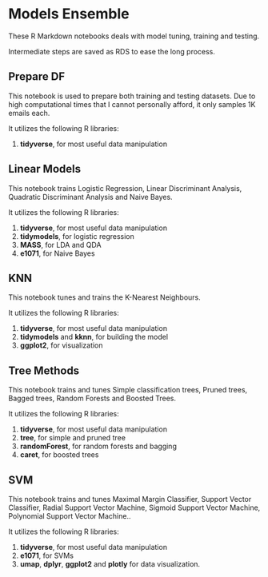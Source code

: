 # Models Ensemble

These R Markdown notebooks deals with model tuning, training and testing.

Intermediate steps are saved as RDS to ease the long process.

## Prepare DF

This notebook is used to prepare both training and testing datasets.
Due to high computational times that I cannot personally afford, it only samples 1K emails each.

It utilizes the following R libraries:

1. **tidyverse**, for most useful data manipulation

## Linear Models

This notebook trains Logistic Regression, Linear Discriminant Analysis,
Quadratic Discriminant Analysis and Naive Bayes.

It utilizes the following R libraries:

1. **tidyverse**, for most useful data manipulation
2. **tidymodels**, for logistic regression
3. **MASS**, for LDA and QDA
4. **e1071**, for Naive Bayes

## KNN

This notebook tunes and trains the K-Nearest Neighbours.

It utilizes the following R libraries:

1. **tidyverse**, for most useful data manipulation
2. **tidymodels** and **kknn**, for building the model
3. **ggplot2**, for visualization

## Tree Methods

This notebook trains and tunes Simple classification trees, Pruned trees, Bagged trees,
Random Forests and Boosted Trees.

It utilizes the following R libraries:

1. **tidyverse**, for most useful data manipulation
2. **tree**, for simple and pruned tree
3. **randomForest**, for random forests and bagging
4. **caret**, for boosted trees

## SVM

This notebook trains and tunes Maximal Margin Classifier, Support Vector Classifier, 
Radial Support Vector Machine, Sigmoid Support Vector Machine, Polynomial Support Vector Machine..

It utilizes the following R libraries:

1. **tidyverse**, for most useful data manipulation
2. **e1071**, for SVMs
3. **umap**, **dplyr**, **ggplot2** and **plotly** for data visualization.